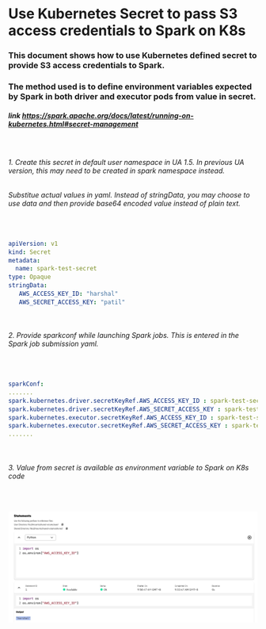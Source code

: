 
# Use Kubernetes Secret to pass S3 access credentials to Spark on K8s
### This document shows how to use Kubernetes defined secret to provide S3 access credentials to Spark. 
### The method used is to define environment variables expected by Spark in both driver and executor pods from value in secret. 
##### link https://spark.apache.org/docs/latest/running-on-kubernetes.html#secret-management

<br>

###### 1. Create this secret in default user namespace in UA 1.5. In previous UA version, this may need to be created in spark namespace instead. 
###### Substitue actual values in yaml. Instead of stringData, you may choose to use data and then provide base64 encoded value instead of plain text. 

<br>

```yaml
apiVersion: v1
kind: Secret
metadata:
  name: spark-test-secret
type: Opaque
stringData:
   AWS_ACCESS_KEY_ID: "harshal"
   AWS_SECRET_ACCESS_KEY: "patil"
```   

<br>

###### 2. Provide sparkconf while launching Spark jobs. This is entered in the Spark job submission yaml.

<br>

```yaml
sparkConf:
....... 
spark.kubernetes.driver.secretKeyRef.AWS_ACCESS_KEY_ID : spark-test-secret:AWS_ACCESS_KEY_ID
spark.kubernetes.driver.secretKeyRef.AWS_SECRET_ACCESS_KEY : spark-test-secret:AWS_SECRET_ACCESS_KEY
spark.kubernetes.executor.secretKeyRef.AWS_ACCESS_KEY_ID : spark-test-secret:AWS_ACCESS_KEY_ID
spark.kubernetes.executor.secretKeyRef.AWS_SECRET_ACCESS_KEY : spark-test-secret:AWS_SECRET_ACCESS_KEY
.......
```   
<br>

###### 3. Value from secret is available as environment variable to Spark on K8s code

<br>

![UA Spark Secret as Env variable](images/Spark_Env_Var_from_Secret.jpg) 

<br>

